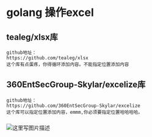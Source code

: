# golang 操作excel
## tealeg/xlsx库
    github地址：
    https://github.com/tealeg/xlsx
    这个库有点蛋疼，你得循环添加内容。不能指定位置添加内容
##  360EntSecGroup-Skylar/excelize库
    github地址：
    https://github.com/360EntSecGroup-Skylar/excelize
    这个库可以指定位置添加内容，emmm,你必须要指定位置哈哈哈哈。
###  
![这里写图片描述](https://ask.qcloudimg.com/http-save/developer-news/s7c15ctkgd.gif)
